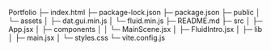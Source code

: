 Portfolio
├─ index.html
├─ package-lock.json
├─ package.json
├─ public
│  └─ assets
│     ├─ dat.gui.min.js
│     └─ fluid.min.js
├─ README.md
├─ src
│  ├─ App.jsx
│  ├─ components
│  │  └─ MainScene.jsx
│  ├─ FluidIntro.jsx
│  ├─ lib
│  ├─ main.jsx
│  └─ styles.css
└─ vite.config.js